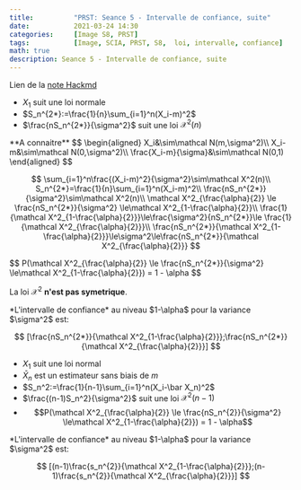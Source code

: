 ```yaml
---
title:          "PRST: Seance 5 - Intervalle de confiance, suite"
date:           2021-03-24 14:30
categories:     [Image S8, PRST]
tags:           [Image, SCIA, PRST, S8,  loi, intervalle, confiance]
math: true
description: Seance 5 - Intervalle de confiance, suite
---
```

Lien de la [note Hackmd](https://hackmd.io/@lemasymasa/B1G7eT_Vu)

- $X_1$ suit une loi normale
- $S_n^{2*}:=\frac{1}{n}\sum_{i=1}^n(X_i-m)^2$
- $\frac{nS_n^{2*}}{\sigma^2}$ suit une loi $\mathcal X^2(n)$

<div class="alert alert-danger" role="alert" markdown="1">
**A connaitre**
$$
\begin{aligned}
X_i&\sim\mathcal N(m,\sigma^2)\\
X_i-m&\sim\mathcal N(0,\sigma^2)\\
\frac{X_i-m}{\sigma}&\sim\mathcal N(0,1)
\end{aligned}
$$
</div>

$$
\sum_{i=1}^n\frac{(X_i-m)^2}{\sigma^2}\sim\mathcal X^2(n)\\
S_n^{2*}=\frac{1}{n}\sum_{i=1}^n(X_i-m)^2\\
\frac{nS_n^{2*}}{\sigma^2}\sim\mathcal X^2(n)\\
\mathcal X^2_{\frac{\alpha}{2}} \le \frac{nS_n^{2*}}{\sigma^2} \le\mathcal X^2_{1-\frac{\alpha}{2}}\\
\frac{1}{\mathcal X^2_{1-\frac{\alpha}{2}}}\le\frac{\sigma^2}{nS_n^{2*}}\le \frac{1}{\mathcal X^2_{\frac{\alpha}{2}}}\\
\frac{nS_n^{2*}}{\mathcal X^2_{1-\frac{\alpha}{2}}}\le\sigma^2\le\frac{nS_n^{2*}}{\mathcal X^2_{\frac{\alpha}{2}}}
$$

<div class="alert alert-warning" role="alert" markdown="1">
$$
P(\mathcal X^2_{\frac{\alpha}{2}} \le \frac{nS_n^{2*}}{\sigma^2} \le\mathcal X^2_{1-\frac{\alpha}{2}}) = 1 - \alpha
$$

La loi $\mathcal X^2$ **n'est pas symetrique**.
</div>

<div class="alert alert-info" role="alert" markdown="1">
*L'intervalle de confiance* au niveau $1-\alpha$ pour la variance $\sigma^2$ est:

$$
[\frac{nS_n^{2*}}{\mathcal X^2_{1-\frac{\alpha}{2}}};\frac{nS_n^{2*}}{\mathcal X^2_{\frac{\alpha}{2}}}]
$$

</div>

- $X_1$ suit une loi normal
- $\bar X_n$ est un estimateur sans biais de $m$
- $S_n^2:=\frac{1}{n-1}\sum_{i=1}^n(X_i-\bar X_n)^2$
- $\frac{(n-1)S_n^2}{\sigma^2}$ suit une loi $\mathcal X^2(n-1)$
- $$P(\mathcal X^2_{\frac{\alpha}{2}} \le \frac{nS_n^{2}}{\sigma^2} \le\mathcal X^2_{1-\frac{\alpha}{2}}) = 1 - \alpha$$

<div class="alert alert-info" role="alert" markdown="1">
*L'intervalle de confiance* au niveau $1-\alpha$ pour la variance $\sigma^2$ est:

$$
[(n-1)\frac{s_n^{2}}{\mathcal X^2_{1-\frac{\alpha}{2}}};(n-1)\frac{s_n^{2}}{\mathcal X^2_{\frac{\alpha}{2}}}]
$$

</div>
